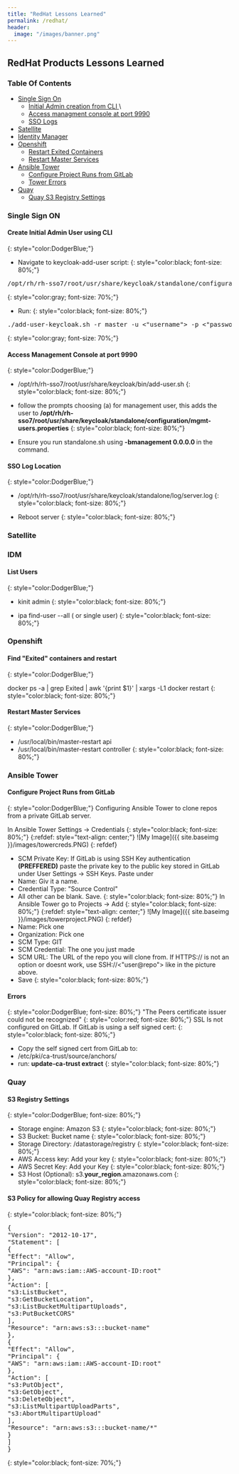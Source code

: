 ```yaml
---
title: "RedHat Lessons Learned"
permalink: /redhat/
header:
  image: "/images/banner.png"
---
```

## RedHat Products Lessons Learned

### Table Of Contents
* <a href="#SSO"> Single Sign On </a>
  * <a href="#admin"> Initial Admin creation from CLI </a>\
  * <a href="man_admin"> Access managment console at port 9990 </a>
  * <a href="#logs"> SSO Logs </a>
* <a href="#Satellite"> Satellite </a>
* <a href="#IDM"> Identity Manager </a>
* <a href="#Openshift"> Openshift </a>
  * <a href="#Exited"> Restart Exited Containers </a>
  * <a href="#Restart"> Restart Master Services </a>
* <a href="#AnsibleTower"> Ansible Tower </a>
  * <a href="#AnsibleGit"> Configure Project Runs from GitLab </a>
  * <a href="#TowerErrors"> Tower Errors </a>
* <a href="#Quay">Quay</a>
  * <a href="#QuayS3"> Quay S3 Registry Settings </a>

<h3 id="SSO">Single Sign ON</h3>
<h4 id="admin"> Create Initial Admin User using CLI </h4>
{: style="color:DodgerBlue;"}

* Navigate to keycloak-add-user script:
{: style="color:black; font-size: 80%;"}
<pre>
/opt/rh/rh-sso7/root/usr/share/keycloak/standalone/configuration/keycloak-add-user.sh
</pre>
{: style="color:gray; font-size: 70%;"}

* Run:
{: style="color:black; font-size: 80%;"}

<pre>
./add-user-keycloak.sh -r master -u <"username"> -p <"password">
</pre>
{: style="color:gray; font-size: 70%;"}

<h4 id="man_admin"> Access Management Console at port 9990</h4>
{: style="color:DodgerBlue;"}

* /opt/rh/rh-sso7/root/usr/share/keycloak/bin/add-user.sh
{: style="color:black; font-size: 80%;"}

* follow the prompts choosing (a) for management user, this adds the user to <b>/opt/rh/rh-sso7/root/usr/share/keycloak/standalone/configuration/mgmt-users.properties</b>
{: style="color:black; font-size: 80%;"}

* Ensure you run standalone.sh using <b> -bmanagement 0.0.0.0 </b> in the command.


<h4 id="logs">SSO Log Location</h4>
{: style="color:DodgerBlue;"}

* /opt/rh/rh-sso7/root/usr/share/keycloak/standalone/log/server.log
{: style="color:black; font-size: 80%;"}

* Reboot server
{: style="color:black; font-size: 80%;"}

<h3 id="Satellite">Satellite</h3>

<h3 id="IDM">IDM</h3>

<h4> List Users</h4>
{: style="color:DodgerBlue;"}

* kinit admin
{: style="color:black; font-size: 80%;"}

* ipa find-user --all ( or single user)
{: style="color:black; font-size: 80%;"}

<h3 id="Openshift">Openshift</h3>

<h4 id="Exited">Find "Exited" containers and restart</h4>
{: style="color:DodgerBlue;"}

docker ps -a | grep Exited | awk '{print $1}' | xargs -L1 docker restart
{: style="color:black; font-size: 80%;"}

<h4 id="Restart">Restart Master Services</h4>
{: style="color:DodgerBlue;"}

* /usr/local/bin/master-restart api
* /usr/local/bin/master-restart controller
{: style="color:black; font-size: 80%;"}


<h3 id="AnsibleTower">Ansible Tower</h3>
<h4 id="AnsibleGit">Configure Project Runs from GitLab</h4>
{: style="color:DodgerBlue;"}
Configuring Ansible Tower to clone repos from a private GitLab server.

In Ansible Tower Settings -> Credentials
{: style="color:black; font-size: 80%;"}
{:refdef: style="text-align: center;"}
![My Image]({{ site.baseimg }}/images/towercreds.PNG)
{: refdef}
* SCM Private Key: If GitLab is using SSH Key authentication <b>(PREFFERED)</b> paste the private key to the public key stored in GitLab under User Settings -> SSH Keys. Paste under 
* Name: Giv it a name.
* Credential Type: "Source Control"
* All other can be blank. Save.
{: style="color:black; font-size: 80%;"}
In Ansible Tower go to Projects -> Add
{: style="color:black; font-size: 80%;"}
{:refdef: style="text-align: center;"}
![My Image]({{ site.baseimg }}/images/towerproject.PNG)
{: refdef}
* Name: Pick one
* Organization: Pick one
* SCM Type: GIT
* SCM Credential: The one you just made
* SCM URL: The URL of the repo you will clone from. If HTTPS:// is not an option or doesnt work, use SSH://<"user@repo"> like in the picture above.
* Save
{: style="color:black; font-size: 80%;"}
<h4 id="TowerErrors">Errors</h4>
{: style="color:DodgerBlue; font-size: 80%;"} 
"The Peers certificate issuer could not be recognized"
{: style="color:red; font-size: 80%;"}
SSL Is not configured on GitLab. If GitLab is using a self signed cert:
{: style="color:black; font-size: 80%;"}

* Copy the self signed cert from GitLab to:
* /etc/pki/ca-trust/source/anchors/
* run: <b>update-ca-trust extract</b>
{: style="color:black; font-size: 80%;"}

<h3 id="Quay">Quay</h3>

<h4 id="QuayS3">S3 Registry Settings</h4>
{: style="color:DodgerBlue; font-size: 80%;"} 

* Storage engine: Amazon S3
{: style="color:black; font-size: 80%;"}
* S3 Bucket: Bucket name
{: style="color:black; font-size: 80%;"}
* Storage Directory: /datastorage/registry
{: style="color:black; font-size: 80%;"}
* AWS Access key: Add your key
{: style="color:black; font-size: 80%;"}
* AWS Secret Key: Add your Key 
{: style="color:black; font-size: 80%;"}
* S3 Host (Optional): s3.<b>your_region</b>.amazonaws.com
{: style="color:black; font-size: 80%;"}

#### S3 Policy for allowing Quay Registry access
{: style="color:black; font-size: 80%;"}

<pre>
{
"Version": "2012-10-17",
"Statement": [
{
"Effect": "Allow",
"Principal": {
"AWS": "arn:aws:iam::AWS-account-ID:root"
},
"Action": [
"s3:ListBucket",
"s3:GetBucketLocation",
"s3:ListBucketMultipartUploads",
"s3:PutBucketCORS"
],
"Resource": "arn:aws:s3:::bucket-name"
},
{
"Effect": "Allow",
"Principal": {
"AWS": "arn:aws:iam::AWS-account-ID:root"
},
"Action": [
"s3:PutObject",
"s3:GetObject",
"s3:DeleteObject",
"s3:ListMultipartUploadParts",
"s3:AbortMultipartUpload"
],
"Resource": "arn:aws:s3:::bucket-name/*"
}
]
}
</pre>
{: style="color:black; font-size: 70%;"}

